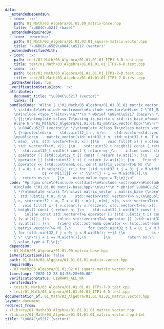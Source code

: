 ```yaml
---
data:
  _extendedDependsOn:
  - icon: ':x:'
    path: 01_Math/03_Algebra/01.01.00_matrix-base.hpp
    title: "\u884C\u5217 (base)"
  _extendedRequiredBy:
  - icon: ':warning:'
    path: 01_Math/03_Algebra/01.01.02.01_square-matrix.vector.hpp
    title: "\u6B63\u65B9\u884C\u5217 (vector)"
  _extendedVerifiedWith:
  - icon: ':x:'
    path: test/01_Math/03_Algebra/01.01.01.01_ITP1-6-D.test.cpp
    title: test/01_Math/03_Algebra/01.01.01.01_ITP1-6-D.test.cpp
  - icon: ':x:'
    path: test/01_Math/03_Algebra/01.01.01.01_ITP1-7-D.test.cpp
    title: test/01_Math/03_Algebra/01.01.01.01_ITP1-7-D.test.cpp
  _pathExtension: hpp
  _verificationStatusIcon: ':x:'
  attributes:
    document_title: "\u884C\u5217 (vector)"
    links: []
  bundledCode: "#line 2 \"01_Math/03_Algebra/01.01.01.01_matrix.vector.hpp\"\n#include\
    \ <cstdint>\n#include <ostream>\n#include <vector>\n#line 2 \"01_Math/03_Algebra/01.01.00_matrix-base.hpp\"\
    \n#include <type_traits>\n\n/**\n * @brief \u884C\u5217 (base)\n */\nclass matrix_base\
    \ {};\n\ntemplate <class T>\nusing is_matrix = std::is_base_of<matrix_base, T>;\n\
    #line 6 \"01_Math/03_Algebra/01.01.01.01_matrix.vector.hpp\"\n\n/**\n * @brief\
    \ \u884C\u5217 (vector)\n */\ntemplate <class T>\nclass matrix_vector : matrix_base\
    \ {\nprotected:\n    std::uint32_t n, m;\n    std::vector<std::vector<T>> v;\n\
    \npublic:\n    matrix_vector(std::uint32_t n, std::uint32_t m, T x = 0) : n(n),\
    \ m(m), v(n, std::vector<T>(m, x)) {}\n    void fill(T x) { v.clear(); v.resize(n,\
    \ std::vector<T>(m, x)); }\n    std::uint32_t height() const { return n; }\n \
    \   std::uint32_t width() const { return m; }\n    inline const std::vector<T>&\
    \ operator [] (std::uint32_t i) const { return (v.at(i)); }\n    inline std::vector<T>&\
    \ operator [] (std::uint32_t i) { return (v.at(i)); }\n    friend std::ostream&\
    \ operator << (std::ostream& os, const matrix_vector<T>& M) {\n        for (std::uint32_t\
    \ i = 0; i < M.height(); ++i) for (std::uint32_t j = 0; j < M.width(); ++j) {\n\
    \            os << M[i][j] << \" \\n\"[j + 1 == M.width()];\n        }\n     \
    \   return os;\n    }\n    using value_type = T;\n};\n"
  code: "#pragma once\n#include <cstdint>\n#include <ostream>\n#include <vector>\n\
    #include \"01.01.00_matrix-base.hpp\"\n\n/**\n * @brief \u884C\u5217 (vector)\n\
    \ */\ntemplate <class T>\nclass matrix_vector : matrix_base {\nprotected:\n  \
    \  std::uint32_t n, m;\n    std::vector<std::vector<T>> v;\n\npublic:\n    matrix_vector(std::uint32_t\
    \ n, std::uint32_t m, T x = 0) : n(n), m(m), v(n, std::vector<T>(m, x)) {}\n \
    \   void fill(T x) { v.clear(); v.resize(n, std::vector<T>(m, x)); }\n    std::uint32_t\
    \ height() const { return n; }\n    std::uint32_t width() const { return m; }\n\
    \    inline const std::vector<T>& operator [] (std::uint32_t i) const { return\
    \ (v.at(i)); }\n    inline std::vector<T>& operator [] (std::uint32_t i) { return\
    \ (v.at(i)); }\n    friend std::ostream& operator << (std::ostream& os, const\
    \ matrix_vector<T>& M) {\n        for (std::uint32_t i = 0; i < M.height(); ++i)\
    \ for (std::uint32_t j = 0; j < M.width(); ++j) {\n            os << M[i][j] <<\
    \ \" \\n\"[j + 1 == M.width()];\n        }\n        return os;\n    }\n    using\
    \ value_type = T;\n};"
  dependsOn:
  - 01_Math/03_Algebra/01.01.00_matrix-base.hpp
  isVerificationFile: false
  path: 01_Math/03_Algebra/01.01.01.01_matrix.vector.hpp
  requiredBy:
  - 01_Math/03_Algebra/01.01.02.01_square-matrix.vector.hpp
  timestamp: '2020-12-28 04:53:28+00:00'
  verificationStatus: LIBRARY_ALL_WA
  verifiedWith:
  - test/01_Math/03_Algebra/01.01.01.01_ITP1-7-D.test.cpp
  - test/01_Math/03_Algebra/01.01.01.01_ITP1-6-D.test.cpp
documentation_of: 01_Math/03_Algebra/01.01.01.01_matrix.vector.hpp
layout: document
redirect_from:
- /library/01_Math/03_Algebra/01.01.01.01_matrix.vector.hpp
- /library/01_Math/03_Algebra/01.01.01.01_matrix.vector.hpp.html
title: "\u884C\u5217 (vector)"
---
```

